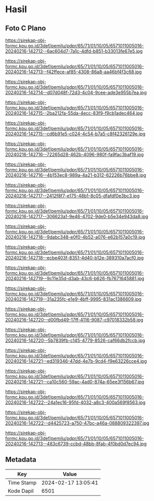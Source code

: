 # Hasil

## Foto C Plano

https://sirekap-obj-formc.kpu.go.id/3def/pemilu/pdpr/65/71/01/10/05/6571011005016-20240216-142712--6ac604d7-7a1c-4dfd-b851-b33013fe67e5.jpg

https://sirekap-obj-formc.kpu.go.id/3def/pemilu/pdpr/65/71/01/10/05/6571011005016-20240216-142713--f42ffece-af85-4308-86a8-aa46bf4f3c68.jpg

https://sirekap-obj-formc.kpu.go.id/3def/pemilu/pdpr/65/71/01/10/05/6571011005016-20240216-142714--d07d048f-72d3-4c04-9cee-ade3e955b7ea.jpg

https://sirekap-obj-formc.kpu.go.id/3def/pemilu/pdpr/65/71/01/10/05/6571011005016-20240216-142715--2ba212fa-55da-4ecc-83f9-f9cb1adec464.jpg

https://sirekap-obj-formc.kpu.go.id/3def/pemilu/pdpr/65/71/01/10/05/6571011005016-20240216-142715--cd6b91e5-c024-4c54-b7a5-c8f42326129e.jpg

https://sirekap-obj-formc.kpu.go.id/3def/pemilu/pdpr/65/71/01/10/05/6571011005016-20240216-142716--72265d28-462b-4096-980f-fa9fac3baf19.jpg

https://sirekap-obj-formc.kpu.go.id/3def/pemilu/pdpr/65/71/01/10/05/6571011005016-20240216-142716--4b153ec8-989a-4a21-b312-62226b76bbe8.jpg

https://sirekap-obj-formc.kpu.go.id/3def/pemilu/pdpr/65/71/01/10/05/6571011005016-20240216-142717--2412f8f7-e175-48b1-8c05-dfafdf0e3bc3.jpg

https://sirekap-obj-formc.kpu.go.id/3def/pemilu/pdpr/65/71/01/10/05/6571011005016-20240216-142717--306623a1-9e46-4702-9de0-b5e34e943da8.jpg

https://sirekap-obj-formc.kpu.go.id/3def/pemilu/pdpr/65/71/01/10/05/6571011005016-20240216-142718--9dabc348-e0f0-4b52-a076-e62b157a0c19.jpg

https://sirekap-obj-formc.kpu.go.id/3def/pemilu/pdpr/65/71/01/10/05/6571011005016-20240216-142718--ecbe403f-8351-4d40-b12e-389310a7acf0.jpg

https://sirekap-obj-formc.kpu.go.id/3def/pemilu/pdpr/65/71/01/10/05/6571011005016-20240216-142719--9c11e35d-d3ab-43c6-b626-fb7671645881.jpg

https://sirekap-obj-formc.kpu.go.id/3def/pemilu/pdpr/65/71/01/10/05/6571011005016-20240216-142719--31a235fc-e1e9-4bff-9995-831ac1386609.jpg

https://sirekap-obj-formc.kpu.go.id/3def/pemilu/pdpr/65/71/01/10/05/6571011005016-20240216-142720--d00fbd49-17ff-4116-9087-c97018332b58.jpg

https://sirekap-obj-formc.kpu.go.id/3def/pemilu/pdpr/65/71/01/10/05/6571011005016-20240216-142720--5b7839fb-c145-4779-8526-caf66db2fccb.jpg

https://sirekap-obj-formc.kpu.go.id/3def/pemilu/pdpr/65/71/01/10/05/6571011005016-20240216-142721--ed319346-47dd-4e7b-9cd4-f9e63226cce4.jpg

https://sirekap-obj-formc.kpu.go.id/3def/pemilu/pdpr/65/71/01/10/05/6571011005016-20240216-142721--ca10c560-59ac-4ad0-874a-65ee3f156b67.jpg

https://sirekap-obj-formc.kpu.go.id/3def/pemilu/pdpr/65/71/01/10/05/6571011005016-20240216-142722--24a1ec16-95fd-4032-a8c3-400a569f8563.jpg

https://sirekap-obj-formc.kpu.go.id/3def/pemilu/pdpr/65/71/01/10/05/6571011005016-20240216-142722--d4425723-a750-47bc-a46a-088809322397.jpg

https://sirekap-obj-formc.kpu.go.id/3def/pemilu/pdpr/65/71/01/10/05/6571011005016-20240216-142713--483c6739-ccbd-48bb-8fab-4f0bd0d7ec94.jpg


## Metadata

| Key        | Value               |
| ---------- | ------------------- |
| Time Stamp | 2024-02-17 13:05:41 |
| Kode Dapil | 6501                |




